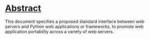 # [Abstract](#id16)

This document specifies a proposed standard interface between web
servers and Python web applications or frameworks, to promote web
application portability across a variety of web servers.

